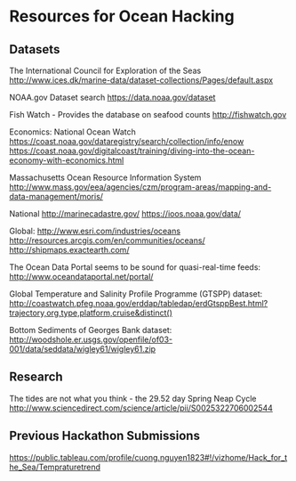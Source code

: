 # Resources for Ocean Hacking

## Datasets

The International Council for Exploration of the Seas 
http://www.ices.dk/marine-data/dataset-collections/Pages/default.aspx

NOAA.gov Dataset search 
https://data.noaa.gov/dataset

Fish Watch - Provides the database on seafood counts 
http://fishwatch.gov

Economics: National Ocean Watch 
https://coast.noaa.gov/dataregistry/search/collection/info/enow 
https://coast.noaa.gov/digitalcoast/training/diving-into-the-ocean-economy-with-economics.html

Massachusetts Ocean Resource Information System 
http://www.mass.gov/eea/agencies/czm/program-areas/mapping-and-data-management/moris/

National 
http://marinecadastre.gov/ 
https://ioos.noaa.gov/data/

Global: 
http://www.esri.com/industries/oceans 
http://resources.arcgis.com/en/communities/oceans/ 
http://shipmaps.exactearth.com/

The Ocean Data Portal seems to be sound for quasi-real-time feeds: 
http://www.oceandataportal.net/portal/

Global Temperature and Salinity Profile Programme (GTSPP) dataset: 
http://coastwatch.pfeg.noaa.gov/erddap/tabledap/erdGtsppBest.html?trajectory,org,type,platform,cruise&distinct()

Bottom Sediments of Georges Bank dataset: 
http://woodshole.er.usgs.gov/openfile/of03-001/data/seddata/wigley61/wigley61.zip



## Research
The tides are not what you think - the 29.52 day Spring Neap Cycle
http://www.sciencedirect.com/science/article/pii/S0025322706002544

## Previous Hackathon Submissions
https://public.tableau.com/profile/cuong.nguyen1823#!/vizhome/Hack_for_the_Sea/Tempraturetrend
